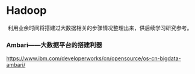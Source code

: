 # Hadoop
  利用业余时间将搭建过大数据相关的步骤情况整理出来，供后续学习研究参考。
### Ambari——大数据平台的搭建利器 
 https://www.ibm.com/developerworks/cn/opensource/os-cn-bigdata-ambari/
 
